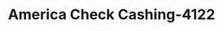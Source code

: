 ---
f_zip-code: 2451
f_state-code: MA
title: America Check Cashing-4122
f_phone: 781-788-0011
f_city-only: Main Street Waltha
f_address: 649 Main Street Waltha
f_location-unique-id: '4122'
slug: america-check-cashing-4122
updated-on: '2024-05-30T13:46:58.046Z'
created-on: '2024-05-30T13:36:59.803Z'
published-on: '2024-05-30T13:54:32.469Z'
f_city-state: cms/city/main-street-waltha-ma.md
f_company: cms/company/america-check-cashing.md
f_state: cms/state/massachusetts.md
layout: '[payday-loan].html'
tags: payday-loan
---